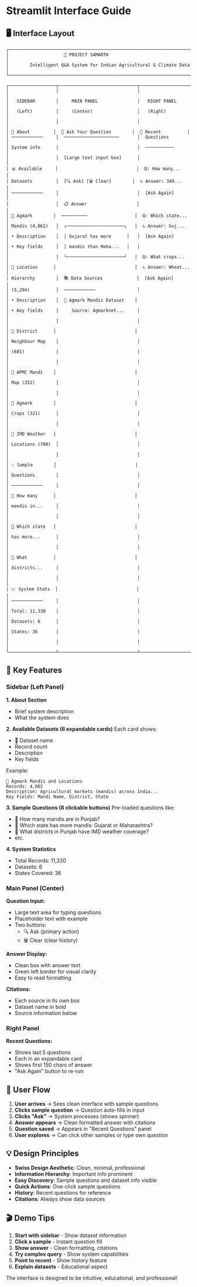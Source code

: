 # Streamlit Interface Guide

## 🖥️ Interface Layout

```
┌─────────────────────────────────────────────────────────────────────────┐
│                     🌾 PROJECT SAMARTH                                   │
│        Intelligent Q&A System for Indian Agricultural & Climate Data    │
└─────────────────────────────────────────────────────────────────────────┘

┌──────────────────┬──────────────────────────────┬─────────────────────┐
│                  │                              │                     │
│   SIDEBAR        │     MAIN PANEL               │   RIGHT PANEL       │
│   (Left)         │     (Center)                 │   (Right)           │
│                  │                              │                     │
│ 🎯 About         │  🤔 Ask Your Question        │  💬 Recent          │
│ ────────────     │  ─────────────────────       │  Questions          │
│ System info      │                              │  ───────────        │
│                  │  [Large text input box]      │                     │
│ 📊 Available     │                              │  Q: How many...     │
│ Datasets         │  [🔍 Ask] [🗑️ Clear]        │  ↳ Answer: 349...   │
│ ────────────     │                              │  [Ask Again]        │
│                  │  📋 Answer                   │                     │
│ 📁 Agmark        │  ──────────                  │  Q: Which state...  │
│ Mandis (4,062)   │  ┌──────────────────────┐   │  ↳ Answer: Guj...   │
│ • Description    │  │ Gujarat has more      │   │  [Ask Again]        │
│ • Key fields     │  │ mandis than Maha...   │   │                     │
│                  │  └──────────────────────┘   │  Q: What crops...   │
│ 📁 Location      │                              │  ↳ Answer: Wheat... │
│ Hierarchy        │  📚 Data Sources             │  [Ask Again]        │
│ (5,294)          │  ────────────                │                     │
│ • Description    │  📄 Agmark Mandis Dataset    │                     │
│ • Key fields     │     Source: Agmarknet...     │                     │
│                  │                              │                     │
│ 📁 District      │                              │                     │
│ Neighbour Map    │                              │                     │
│ (601)            │                              │                     │
│                  │                              │                     │
│ 📁 APMC Mandi    │                              │                     │
│ Map (352)        │                              │                     │
│                  │                              │                     │
│ 📁 Agmark        │                              │                     │
│ Crops (321)      │                              │                     │
│                  │                              │                     │
│ 📁 IMD Weather   │                              │                     │
│ Locations (700)  │                              │                     │
│                  │                              │                     │
│ 💡 Sample        │                              │                     │
│ Questions        │                              │                     │
│ ────────────     │                              │                     │
│ 📌 How many      │                              │                     │
│ mandis in...     │                              │                     │
│                  │                              │                     │
│ 📌 Which state   │                              │                     │
│ has more...      │                              │                     │
│                  │                              │                     │
│ 📌 What          │                              │                     │
│ districts...     │                              │                     │
│                  │                              │                     │
│ 📈 System Stats  │                              │                     │
│ ────────────     │                              │                     │
│ Total: 11,330    │                              │                     │
│ Datasets: 6      │                              │                     │
│ States: 36       │                              │                     │
│                  │                              │                     │
└──────────────────┴──────────────────────────────┴─────────────────────┘
```

## 🎨 Key Features

### Sidebar (Left Panel)

**1. About Section**
- Brief system description
- What the system does

**2. Available Datasets (6 expandable cards)**
Each card shows:
- 📁 Dataset name
- Record count
- Description
- Key fields

Example:
```
📁 Agmark Mandis and Locations
Records: 4,062
Description: Agricultural markets (mandis) across India...
Key Fields: Mandi Name, District, State
```

**3. Sample Questions (8 clickable buttons)**
Pre-loaded questions like:
- 📌 How many mandis are in Punjab?
- 📌 Which state has more mandis: Gujarat or Maharashtra?
- 📌 What districts in Punjab have IMD weather coverage?
- etc.

**4. System Statistics**
- Total Records: 11,330
- Datasets: 6
- States Covered: 36

### Main Panel (Center)

**Question Input:**
- Large text area for typing questions
- Placeholder text with example
- Two buttons:
  - 🔍 Ask (primary action)
  - 🗑️ Clear (clear history)

**Answer Display:**
- Clean box with answer text
- Green left border for visual clarity
- Easy to read formatting

**Citations:**
- Each source in its own box
- Dataset name in bold
- Source information below

### Right Panel

**Recent Questions:**
- Shows last 5 questions
- Each in an expandable card
- Shows first 150 chars of answer
- "Ask Again" button to re-run

## 🎯 User Flow

1. **User arrives** → Sees clean interface with sample questions
2. **Clicks sample question** → Question auto-fills in input
3. **Clicks "Ask"** → System processes (shows spinner)
4. **Answer appears** → Clean formatted answer with citations
5. **Question saved** → Appears in "Recent Questions" panel
6. **User explores** → Can click other samples or type own question

## 💡 Design Principles

- **Swiss Design Aesthetic**: Clean, minimal, professional
- **Information Hierarchy**: Important info prominent
- **Easy Discovery**: Sample questions and dataset info visible
- **Quick Actions**: One-click sample questions
- **History**: Recent questions for reference
- **Citations**: Always show data sources

## 🎬 Demo Tips

1. **Start with sidebar** - Show dataset information
2. **Click a sample** - Instant question fill
3. **Show answer** - Clean formatting, citations
4. **Try complex query** - Show system capabilities
5. **Point to recent** - Show history feature
6. **Explain datasets** - Educational aspect

The interface is designed to be intuitive, educational, and professional!
